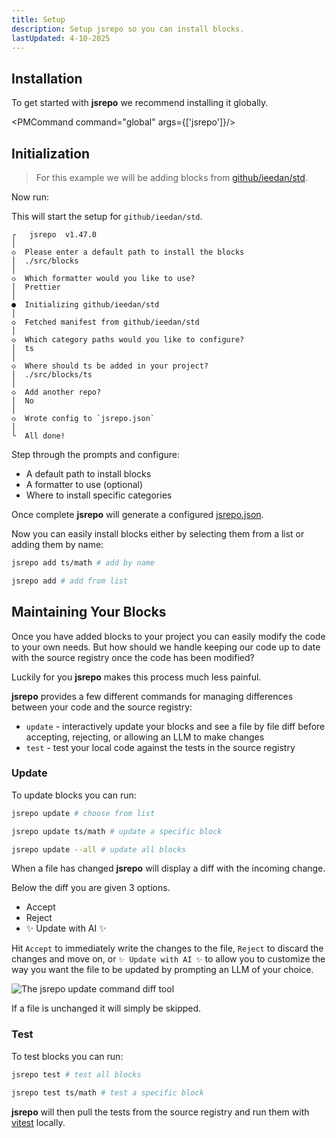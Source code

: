 ```yaml
---
title: Setup
description: Setup jsrepo so you can install blocks.
lastUpdated: 4-10-2025
---
```


<script lang="ts">
    import { PMCommand } from "$lib/components/ui/pm-command"
    import { Snippet } from "$lib/components/ui/snippet"
</script>

## Installation

To get started with **jsrepo** we recommend installing it globally.

<PMCommand command="global" args={['jsrepo']}/>

## Initialization

> For this example we will be adding blocks from [github/ieedan/std](https://github.com/ieedan/std).

Now run:

<Snippet text="jsrepo init github/ieedan/std"/>

This will start the setup for `github/ieedan/std`.

```plaintext
┌   jsrepo  v1.47.0
│
◇  Please enter a default path to install the blocks
│  ./src/blocks
│
◇  Which formatter would you like to use?
│  Prettier
│
●  Initializing github/ieedan/std
│
◇  Fetched manifest from github/ieedan/std
│
◇  Which category paths would you like to configure?
│  ts
│
◇  Where should ts be added in your project?
│  ./src/blocks/ts
│
◇  Add another repo?
│  No
│
◇  Wrote config to `jsrepo.json`
│
└  All done!
```

Step through the prompts and configure:

- A default path to install blocks
- A formatter to use (optional)
- Where to install specific categories

Once complete **jsrepo** will generate a configured [jsrepo.json](/docs/jsrepo-json).

Now you can easily install blocks either by selecting them from a list or adding them by name:

```sh
jsrepo add ts/math # add by name

jsrepo add # add from list
```

## Maintaining Your Blocks

Once you have added blocks to your project you can easily modify the code to your own needs. But how should we handle keeping our code up to date with the source registry once the code has been modified?

Luckily for you **jsrepo** makes this process much less painful.

**jsrepo** provides a few different commands for managing differences between your code and the source registry:

- `update` - interactively update your blocks and see a file by file diff before accepting, rejecting, or allowing an LLM to make changes
- `test` - test your local code against the tests in the source registry

### Update

To update blocks you can run:

```sh
jsrepo update # choose from list

jsrepo update ts/math # update a specific block

jsrepo update --all # update all blocks
```

When a file has changed **jsrepo** will display a diff with the incoming change.

Below the diff you are given 3 options.

- Accept
- Reject
- ✨ Update with AI ✨

Hit `Accept` to immediately write the changes to the file, `Reject` to discard the changes and move on, or `✨ Update with AI ✨` to allow you to customize the way you want the file to be updated by prompting an LLM of your choice.

![The jsrepo update command diff tool](/docs/images/update-diff.png)

If a file is unchanged it will simply be skipped.

### Test

To test blocks you can run:

```sh
jsrepo test # test all blocks

jsrepo test ts/math # test a specific block
```

**jsrepo** will then pull the tests from the source registry and run them with [vitest](https://vitest.dev/) locally. 